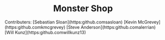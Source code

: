 <h1 align = center> Monster Shop </h1> 
Contributers: 
[Sebastian Sloan](https:github.comsasloan) 
[Kevin McGrevey](https:github.comkmcgrevey) 
[Steve Anderson](https:github.comalerrian) 
[Will Kunz](https:github.comwillkunz13)
